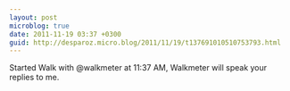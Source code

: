 ```yaml
---
layout: post
microblog: true
date: 2011-11-19 03:37 +0300
guid: http://desparoz.micro.blog/2011/11/19/t137691010510753793.html
---
```

Started Walk with @walkmeter at 11:37 AM, Walkmeter will speak your replies to me.
